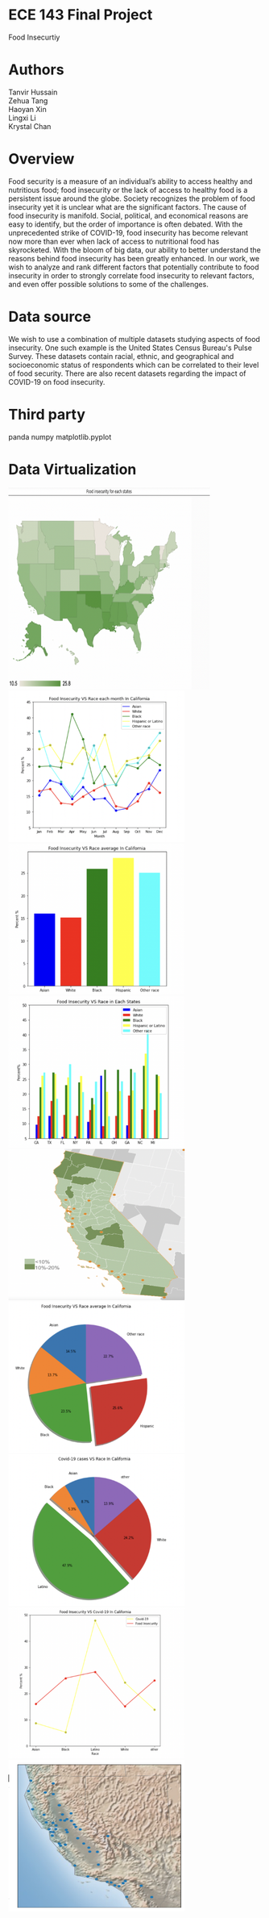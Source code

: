 # ECE 143 Final Project
Food Insecurtiy<br>

# Authors
Tanvir Hussain<br>
Zehua Tang<br>
Haoyan Xin<br>
Lingxi Li<br>
Krystal Chan<br>


# Overview
Food security is a measure of an individual’s ability to access healthy and nutritious food; food insecurity or the lack of access to healthy food is a persistent issue around the globe. Society recognizes the problem of food insecurity yet it is unclear what are the significant factors. The cause of food insecurity is manifold. Social, political, and economical reasons are easy to identify, but the order of importance is often debated. With the unprecedented strike of COVID-19, food insecurity has become relevant now more than ever when lack of access to nutritional food has skyrocketed. With the bloom of big data, our ability to better understand the reasons behind food insecurity has been greatly enhanced. In our work, we wish to analyze and rank different factors that potentially contribute to food insecurity in order to strongly correlate food insecurity to relevant factors, and even offer possible solutions to some of the challenges. 

# Data source
We wish to use a combination of multiple datasets studying aspects of food insecurity. One such example is the United States Census Bureau's Pulse Survey. These datasets contain racial, ethnic, and geographical and socioeconomic status of respondents which can be correlated to their level of food security. There are also recent datasets regarding the impact of COVID-19 on food insecurity.

# Third party
panda
numpy
matplotlib.pyplot

# Data Virtualization
<img src="Image/USA FOOD with name.png" width ="400" height="400">
<img src="Image/race.png" width ="350" height="300">
<img src="Image/overall.png" width ="350" height="300">
<img src="Image/state.png" width ="350" height="300">

<img src="Image/CA city food.png" width ="350" height="300">
<img src="Image/food insecurity.png" width ="350" height="300">
<img src="Image/covid19 pie.png" width ="350" height="300">
<img src="Image/covid19 vs food.png" width ="350" height="300">

<img src="Image\Geographic_Coordinates_Superimposed_on_California_map.PNG"  width ="350" height="300">



<br>


